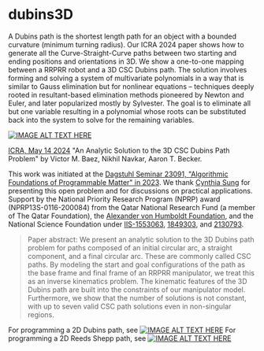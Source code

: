 # dubins3D
A Dubins path is the shortest length path for an object with a bounded curvature (minimum turning radius).  Our ICRA 2024 paper shows how to generate all the Curve-Straight-Curve paths between two starting and ending positions and orientations in 3D.  We show a one-to-one mapping between a RRPRR robot and a 3D CSC Dubins path.  The solution involves forming and solving a system of multivariate polynomials in a way that is similar to Gauss elimination but for nonlinear equations – techniques deeply rooted in resultant-based elimination methods pioneered by Newton and Euler, and later popularized mostly by Sylvester. The goal is to eliminate all but one variable resulting in a polynomial whose roots can be substituted back into the system to solve for the remaining variables.

[![IMAGE ALT TEXT HERE](https://img.youtube.com/vi/aWfmgsal0JU/0.jpg)](https://www.youtube.com/watch?v=aWfmgsal0JU)

[ICRA, May 14 2024](https://2024.ieee-icra.org/) "An Analytic Solution to the 3D CSC Dubins Path Problem" by Victor M. Baez, Nikhil Navkar, Aaron T. Becker.


This work was initiated at the [Dagstuhl Seminar 23091, "Algorithmic Foundations of Programmable Matter" in 2023](https://www.dagstuhl.de/23091). We thank [Cynthia Sung](https://sung.seas.upenn.edu/research/) for presenting this open problem and for discussions on practical applications.  
Support by the National Priority Research Program (NPRP) award (NPRP13S-0116-200084) from the Qatar National Research Fund (a member of The Qatar Foundation), 
the [Alexander von Humboldt Foundation](https://www.humboldt-foundation.de/en/), and the National Science Foundation under
[IIS-1553063](http://nsf.gov/awardsearch/showAward?AWD_ID=1553063),
[1849303](https://nsf.gov/awardsearch/showAward?AWD_ID=1849303), and
[2130793](https://nsf.gov/awardsearch/showAward?AWD_ID=2130793).

>Paper abstract: We present an analytic solution to the 3D Dubins path problem for paths composed of an initial circular arc, a straight component, and a final circular arc. These are commonly called CSC paths.  By modeling the start and goal configurations of the path as the base frame and final frame of an RRPRR manipulator, we treat this as an inverse kinematics problem. The kinematic features of the 3D Dubins path are built into the constraints of our manipulator model. 
Furthermore, we show that the number of solutions is not constant, with up to seven valid CSC path solutions even in non-singular regions.

For programming a 2D Dubins path, see
[![IMAGE ALT TEXT HERE](https://img.youtube.com/vi/tjUVE3jto98/0.jpg)](https://www.youtube.com/watch?v=tjUVE3jto98)
For programming a 2D Reeds Shepp path, see
[![IMAGE ALT TEXT HERE](https://img.youtube.com/vi/fAqh_cy7ePI/0.jpg)](https://www.youtube.com/watch?v=fAqh_cy7ePI)


